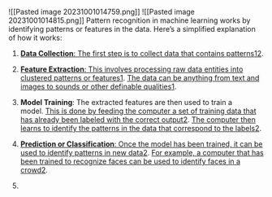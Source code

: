 ![[Pasted image 20231001014759.png]]
![[Pasted image 20231001014815.png]]
Pattern recognition in machine learning works by identifying patterns or features in the data. Here’s a simplified explanation of how it works:

1. [**Data Collection**: The first step is to collect data that contains patterns](https://www.v7labs.com/blog/pattern-recognition-guide)[1](https://www.v7labs.com/blog/pattern-recognition-guide)[2](https://www.knowledgehut.com/blog/data-science/pattern-recognition).
    
2. [**Feature Extraction**: This involves processing raw data entities into clustered patterns or features](https://www.v7labs.com/blog/pattern-recognition-guide)[1](https://www.v7labs.com/blog/pattern-recognition-guide). [The data can be anything from text and images to sounds or other definable qualities](https://www.v7labs.com/blog/pattern-recognition-guide)[1](https://www.v7labs.com/blog/pattern-recognition-guide).
    
3. **Model Training**: The extracted features are then used to train a model. [This is done by feeding the computer a set of training data that has already been labeled with the correct output](https://www.knowledgehut.com/blog/data-science/pattern-recognition)[2](https://www.knowledgehut.com/blog/data-science/pattern-recognition). [The computer then learns to identify the patterns in the data that correspond to the labels](https://www.knowledgehut.com/blog/data-science/pattern-recognition)[2](https://www.knowledgehut.com/blog/data-science/pattern-recognition).
    
4. [**Prediction or Classification**: Once the model has been trained, it can be used to identify patterns in new data](https://www.knowledgehut.com/blog/data-science/pattern-recognition)[2](https://www.knowledgehut.com/blog/data-science/pattern-recognition). [For example, a computer that has been trained to recognize faces can be used to identify faces in a crowd](https://www.knowledgehut.com/blog/data-science/pattern-recognition)[2](https://www.knowledgehut.com/blog/data-science/pattern-recognition).
5. 